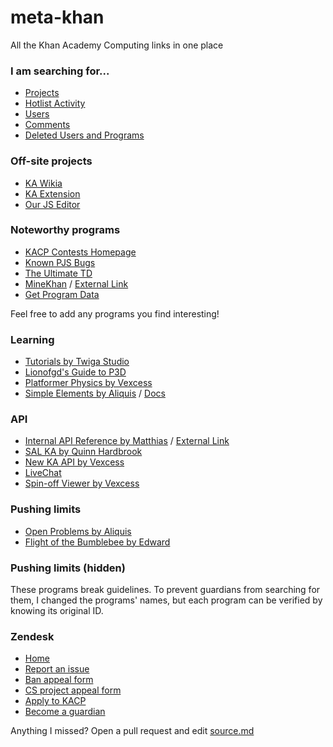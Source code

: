 # meta-khan

All the Khan Academy Computing links in one place

### I am searching for...
- [Projects](https://willard.fun/)
- [Hotlist Activity](https://khanalytics.herokuapp.com/)
- [Users](https://kasearch.learnerpages.com/)
- [Comments]()
- [Deleted Users and Programs](https://github.com/MatthiasPortzel/ka-hearth/wiki)

### Off-site projects
- [KA Wikia](https://khanacademy.fandom.com/wiki/Khan_Academy_Wiki)
- [KA Extension](https://chrome.google.com/webstore/detail/the-khan-academy-extensio/gniggljddhajnfbkjndcgnomkddfcial?hl)
- [Our JS Editor](https://ourjseditor.com/)

### Noteworthy programs
- [KACP Contests Homepage](https://www.khanacademy.org/cs/-/5745407636209664)
- [Known PJS Bugs](https://www.khanacademy.org/cs/-/6117906177359872)
- [The Ultimate TD](https://khanacademy.org/cs/i/6295872812679168)
- [MineKhan](https://www.khanacademy.org/cs/i/5647155001376768) / [External Link](https://willard.fun/minekhan)
- [Get Program Data](https://khanacademy.org/cs/i/6152415778373632)

Feel free to add any programs you find interesting!

### Learning
- [Tutorials by Twiga Studio](https://www.khanacademy.org/cs/-/5912802022998016)
- [Lionofgd's Guide to P3D](https://www.khanacademy.org/cs/-/5449718509731840)
- [Platformer Physics by Vexcess](https://www.khanacademy.org/computer-programming/platformer-physics/5217723531345920)
- [Simple Elements by Aliquis](https://www.khanacademy.org/cs/-/5201788906799104) / [Docs](https://www.khanacademy.org/cs/i/4703771890335744)

### API
- [Internal API Reference by Matthias](https://www.khanacademy.org/cs/-/6389992281473024) / [External Link](https://lukekrikorian.github.io/api-docs/)
- [SAL KA by Quinn Hardbrook](https://www.khanacademy.org/cs/-/5414181885788160)
- [New KA API by Vexcess](https://www.khanacademy.org/cs/-/5236998489030656)
- [LiveChat](https://www.khanacademy.org/cs/-/5175255520051200)
- [Spin-off Viewer by Vexcess](https://www.khanacademy.org/cs/-/5931097750814720)

### Pushing limits
- [Open Problems by Aliquis](https://www.khanacademy.org/cs/-/6058668928843776)
- [Flight of the Bumblebee by Edward](https://www.khanacademy.org/cs/-/5193345356677120)

### Pushing limits (hidden) <!-- HASHES START -->
These programs break guidelines. To prevent guardians from searching for them, I changed the programs' names, but each program can be verified by knowing its original ID.
<!-- INSERT SECRET FILE HERE -->
<!-- HASHES END -->

### Zendesk
- [Home](https://support.khanacademy.org/hc/en-us)
- [Report an issue](https://support.khanacademy.org/hc/en-us/requests/new?ticket_form_id=261008)
- [Ban appeal form](https://docs.google.com/forms/d/e/1FAIpQLSfT5mvSaMjLi9KoD3eKeypijof_2-t4__howlKHQiu2Voy9KQ/viewform)
- [CS project appeal form](https://docs.google.com/forms/d/e/1FAIpQLSe8sOJPtzuYKxO12juR-G_7hFJXW-Jkt_zLD3JxMg3FuGvX5w/viewform)
- [Apply to KACP](https://support.khanacademy.org/hc/en-us/articles/115003791172)
- [Become a guardian](https://support.khanacademy.org/hc/en-us/articles/202912080-How-can-I-become-a-Guardian-and-what-does-this-entail-)

Anything I missed? Open a pull request and edit [source.md](https://github.com/kqwq/meta-khan/blob/master/source.md)